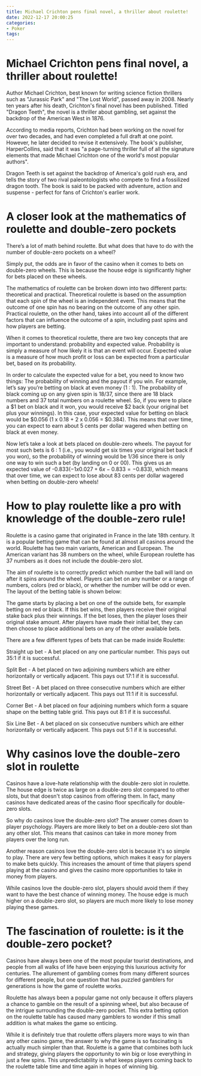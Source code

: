```yaml
---
title: Michael Crichton pens final novel, a thriller about roulette!
date: 2022-12-17 20:00:25
categories:
- Poker
tags:
---
```



#  Michael Crichton pens final novel, a thriller about roulette!

Author Michael Crichton, best known for writing science fiction thrillers such as "Jurassic Park" and "The Lost World", passed away in 2008. Nearly ten years after his death, Crichton's final novel has been published. Titled "Dragon Teeth", the novel is a thriller about gambling, set against the backdrop of the American West in 1876.

According to media reports, Crichton had been working on the novel for over two decades, and had even completed a full draft at one point. However, he later decided to revise it extensively. The book's publisher, HarperCollins, said that it was "a page-turning thriller full of all the signature elements that made Michael Crichton one of the world's most popular authors".

Dragon Teeth is set against the backdrop of America's gold rush era, and tells the story of two rival paleontologists who compete to find a fossilized dragon tooth. The book is said to be packed with adventure, action and suspense - perfect for fans of Crichton's earlier work.

#  A closer look at the mathematics of roulette and double-zero pockets

There’s a lot of math behind roulette. But what does that have to do with the number of double-zero pockets on a wheel?

Simply put, the odds are in favor of the casino when it comes to bets on double-zero wheels. This is because the house edge is significantly higher for bets placed on these wheels.

The mathematics of roulette can be broken down into two different parts: theoretical and practical. Theoretical roulette is based on the assumption that each spin of the wheel is an independent event. This means that the outcome of one spin has no bearing on the outcome of any other spin. Practical roulette, on the other hand, takes into account all of the different factors that can influence the outcome of a spin, including past spins and how players are betting.

When it comes to theoretical roulette, there are two key concepts that are important to understand: probability and expected value. Probability is simply a measure of how likely it is that an event will occur. Expected value is a measure of how much profit or loss can be expected from a particular bet, based on its probability.

In order to calculate the expected value for a bet, you need to know two things: The probability of winning and the payout if you win. For example, let’s say you’re betting on black at even money (1 : 1). The probability of black coming up on any given spin is 18/37, since there are 18 black numbers and 37 total numbers on a roulette wheel. So, if you were to place a $1 bet on black and it won, you would receive $2 back (your original bet plus your winnings). In this case, your expected value for betting on black would be $0.056 (1 x 0.18 + 2 x 0.056 = $0.384). This means that over time, you can expect to earn about 5 cents per dollar wagered when betting on black at even money.

Now let’s take a look at bets placed on double-zero wheels. The payout for most such bets is 6 : 1 (i.e., you would get six times your original bet back if you won), so the probability of winning would be 1/36 since there is only one way to win such a bet (by landing on 0 or 00). This gives us an expected value of -$0.833 (-1 x 0.027 + 6 x -0.833 = -$0.833), which means that over time, we can expect to lose about 83 cents per dollar wagered when betting on double-zero wheels!

#  How to play roulette like a pro with knowledge of the double-zero rule!

Roulette is a casino game that originated in France in the late 18th century. It is a popular betting game that can be found at almost all casinos around the world. Roulette has two main variants, American and European. The American variant has 38 numbers on the wheel, while European roulette has 37 numbers as it does not include the double-zero slot.

The aim of roulette is to correctly predict which number the ball will land on after it spins around the wheel. Players can bet on any number or a range of numbers, colors (red or black), or whether the number will be odd or even. The layout of the betting table is shown below:

The game starts by placing a bet on one of the outside bets, for example betting on red or black. If this bet wins, then players receive their original stake back plus their winnings. If the bet loses, then the player loses their original stake amount. After players have made their initial bet, they can then choose to place additional bets on any of the other available bets.

There are a few different types of bets that can be made inside Roulette:

Straight up bet - A bet placed on any one particular number. This pays out 35:1 if it is successful.

Split Bet - A bet placed on two adjoining numbers which are either horizontally or vertically adjacent. This pays out 17:1 if it is successful.

Street Bet - A bet placed on three consecutive numbers which are either horizontally or vertically adjacent. This pays out 11:1 if it is successful.

Corner Bet - A bet placed on four adjoining numbers which form a square shape on the betting table grid. This pays out 8:1 if it is successful.

Six Line Bet - A bet placed on six consecutive numbers which are either horizontally or vertically adjacent. This pays out 5:1 if it is successful.

#  Why casinos love the double-zero slot in roulette

Casinos have a love-hate relationship with the double-zero slot in roulette. The house edge is twice as large on a double-zero slot compared to other slots, but that doesn't stop casinos from offering them. In fact, many casinos have dedicated areas of the casino floor specifically for double-zero slots.

So why do casinos love the double-zero slot? The answer comes down to player psychology. Players are more likely to bet on a double-zero slot than any other slot. This means that casinos can take in more money from players over the long run.

Another reason casinos love the double-zero slot is because it's so simple to play. There are very few betting options, which makes it easy for players to make bets quickly. This increases the amount of time that players spend playing at the casino and gives the casino more opportunities to take in money from players.

While casinos love the double-zero slot, players should avoid them if they want to have the best chance of winning money. The house edge is much higher on a double-zero slot, so players are much more likely to lose money playing these games.

#  The fascination of roulette: is it the double-zero pocket?

Casinos have always been one of the most popular tourist destinations, and people from all walks of life have been enjoying this luxurious activity for centuries. The allurement of gambling comes from many different sources for different people, but one question that has puzzled gamblers for generations is how the game of roulette works.

Roulette has always been a popular game not only because it offers players a chance to gamble on the result of a spinning wheel, but also because of the intrigue surrounding the double-zero pocket. This extra betting option on the roulette table has caused many gamblers to wonder if this small addition is what makes the game so enticing.

While it is definitely true that roulette offers players more ways to win than any other casino game, the answer to why the game is so fascinating is actually much simpler than that. Roulette is a game that combines both luck and strategy, giving players the opportunity to win big or lose everything in just a few spins. This unpredictability is what keeps players coming back to the roulette table time and time again in hopes of winning big.
